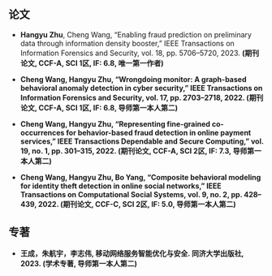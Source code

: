 ## 论文
- <strong>Hangyu Zhu</strong>, Cheng Wang, “Enabling fraud prediction on preliminary data through information density booster,” IEEE Transactions on Information Forensics and Security, vol. 18, pp. 5706–5720, 2023. <strong>(期刊论文, CCF-A, SCI 1区, IF: 6.8, 唯一第一作者)<strong>

- Cheng Wang, Hangyu Zhu, “Wrongdoing monitor: A graph-based behavioral anomaly detection in cyber security,” IEEE Transactions on Information Forensics and Security, vol. 17, pp. 2703–2718, 2022. (期刊论文, CCF-A, SCI 1区, IF: 6.8, 导师第一本人第二)

- Cheng Wang, Hangyu Zhu, “Representing fine-grained co-occurrences for behavior-based fraud detection in online payment services,” IEEE Transactions Dependable and Secure Computing,” vol. 19, no. 1, pp. 301–315, 2022. (期刊论文, CCF-A, SCI 2区, IF: 7.3, 导师第一本人第二) 

- Cheng Wang, Hangyu Zhu, Bo Yang, “Composite behavioral modeling for identity theft detection in online social networks,” IEEE Transactions on Computational Social Systems, vol. 9, no. 2, pp. 428–439, 2022. (期刊论文, CCF-C, SCI 2区, IF: 5.0, 导师第一本人第二)

## 专著
- 王成，朱航宇，李志伟, 移动网络服务智能优化与安全. 同济大学出版社, 2023. (学术专著, 导师第一本人第二)
